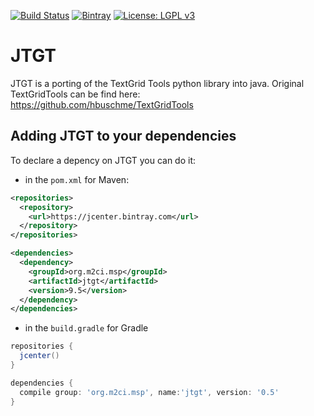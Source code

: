 [![Build Status](https://travis-ci.org/marytts/jtgt.svg?branch=master)](https://travis-ci.org/m2ci-msp/jtgt)
[![Bintray](https://img.shields.io/bintray/v/m2ci-msp/maven/jtgt.svg)](https://bintray.com/m2ci-msp/maven/jtgt)
[![License: LGPL v3](https://img.shields.io/badge/License-LGPL%20v3-blue.svg)](http://www.gnu.org/licenses/lgpl-3.0)

# JTGT

JTGT is a porting of the TextGrid Tools python library into java. Original TextGridTools can be find here: https://github.com/hbuschme/TextGridTools

## Adding JTGT to your dependencies

To declare a depency on JTGT you can do it:

- in the `pom.xml` for Maven:
```xml
<repositories>
  <repository>
    <url>https://jcenter.bintray.com</url>
  </repository>
</repositories>

<dependencies>
  <dependency>
    <groupId>org.m2ci.msp</groupId>
    <artifactId>jtgt</artifactId>
    <version>9.5</version>
  </dependency>
</dependencies>
```
- in the `build.gradle` for Gradle
```groovy
repositories {
  jcenter()
}

dependencies {
  compile group: 'org.m2ci.msp', name:'jtgt', version: '0.5'
}
```
